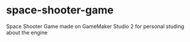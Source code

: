 # space-shooter-game
Space Shooter Game made on GameMaker Studio 2 for personal studing about the engine
